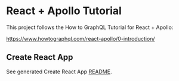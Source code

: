 # React + Apollo Tutorial

This project follows the How to GraphQL Tutorial for React + Apollo:

https://www.howtographql.com/react-apollo/0-introduction/

## Create React App

See generated Create React App [README][cra].

[cra]: https://github.com/mikong/react-apollo-tutorial/blob/master/CREATE_REACT_APP.md
